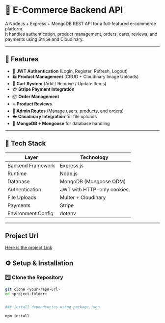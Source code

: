 # 🛒 E-Commerce Backend API

A Node.js + Express + MongoDB REST API for a full-featured e-commerce platform.  
It handles authentication, product management, orders, carts, reviews, and payments using Stripe and Cloudinary.

---

## 🚀 Features

- 🔐 **JWT Authentication** (Login, Register, Refresh, Logout)
- 🛍️ **Product Management** (CRUD + Cloudinary Image Uploads)
- 🛒 **Cart System** (Add / Remove / Update Items)
- 💳 **Stripe Payment Integration**
- 📦 **Order Management**
- ⭐ **Product Reviews**
- 👑 **Admin Routes** (Manage users, products, and orders)
- ☁️ **Cloudinary Integration** for file uploads
- 🧩 **MongoDB + Mongoose** for database handling

---

## 🧠 Tech Stack

| Layer              | Technology                 |
| ------------------ | -------------------------- |
| Backend Framework  | Express.js                 |
| Runtime            | Node.js                    |
| Database           | MongoDB (Mongoose ODM)     |
| Authentication     | JWT with HTTP-only cookies |
| File Uploads       | Multer + Cloudinary        |
| Payments           | Stripe                     |
| Environment Config | dotenv                     |

---

## Project Url

[Here is the project Link](https://roadmap.sh/projects/ecommerce-api)

## ⚙️ Setup & Installation

### 1️⃣ Clone the Repository

```bash
git clone <your-repo-url>
cd <project-folder>


### install dependencies using package.json

npm install

```

